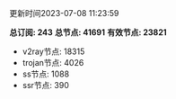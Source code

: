 更新时间2023-07-08 11:23:59

**总订阅: 243**
**总节点: 41691**
**有效节点: 23821**
- v2ray节点: 18315
- trojan节点: 4026
- ss节点: 1088
- ssr节点: 390
